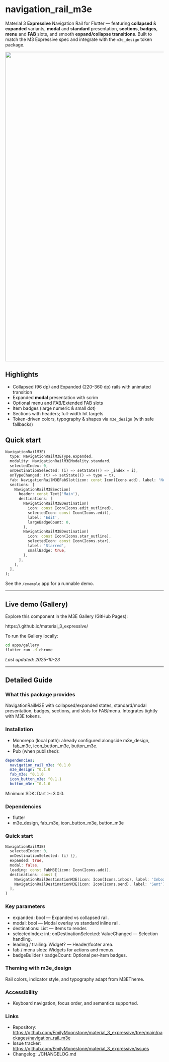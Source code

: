 # navigation_rail_m3e

Material 3 **Expressive** Navigation Rail for Flutter — featuring **collapsed** & **expanded** variants,
**modal** and **standard** presentation, **sections**, **badges**, **menu** and **FAB** slots, and smooth
**expand/collapse transitions**. Built to match the M3 Expressive spec and integrate with the `m3e_design`
token package.

<img src="https://raw.githubusercontent.com/EmilyMonestone/material_3_expressive/main/.github/images/nav_rail_m3e_cover.png" width="980"/>

## Highlights

- Collapsed (96 dp) and Expanded (220–360 dp) rails with animated transition
- Expanded **modal** presentation with scrim
- Optional menu and FAB/Extended FAB slots
- Item badges (large numeric & small dot)
- Sections with headers; full-width hit targets
- Token-driven colors, typography & shapes via `m3e_design` (with safe fallbacks)

## Quick start

```dart
NavigationRailM3E(
  type: NavigationRailM3EType.expanded,
  modality: NavigationRailM3EModality.standard,
  selectedIndex: 0,
  onDestinationSelected: (i) => setState(() => _index = i),
  onTypeChanged: (t) => setState(() => type = t),
  fab: NavigationRailM3EFabSlot(icon: const Icon(Icons.add), label: 'New', onPressed: () {}),
  sections: [
    NavigationRailM3ESection(
      header: const Text('Main'),
      destinations: [
        NavigationRailM3EDestination(
          icon: const Icon(Icons.edit_outlined),
          selectedIcon: const Icon(Icons.edit),
          label: 'Edit',
          largeBadgeCount: 0,
        ),
        NavigationRailM3EDestination(
          icon: const Icon(Icons.star_outline),
          selectedIcon: const Icon(Icons.star),
          label: 'Starred',
          smallBadge: true,
        ),
      ],
    ),
  ],
);
```

See the `/example` app for a runnable demo.

---

## Live demo (Gallery)

Explore this component in the M3E Gallery (GitHub Pages):

https://<your-github-username>.github.io/material_3_expressive/

To run the Gallery locally:

```sh
cd apps/gallery
flutter run -d chrome
```

_Last updated: 2025-10-23_


---

## Detailed Guide

### What this package provides
NavigationRailM3E with collapsed/expanded states, standard/modal presentation, badges, sections, and slots for FAB/menu. Integrates tightly with M3E tokens.

### Installation
- Monorepo (local path): already configured alongside m3e_design, fab_m3e, icon_button_m3e, button_m3e.
- Pub (when published):
```yaml
dependencies:
  navigation_rail_m3e: ^0.1.0
  m3e_design: ^0.1.0
  fab_m3e: ^0.1.0
  icon_button_m3e: ^0.1.1
  button_m3e: ^0.1.0
```

Minimum SDK: Dart >=3.0.0.

### Dependencies
- flutter
- m3e_design, fab_m3e, icon_button_m3e, button_m3e

### Quick start
```dart
NavigationRailM3E(
  selectedIndex: 0,
  onDestinationSelected: (i) {},
  expanded: true,
  modal: false,
  leading: const FabM3E(icon: Icon(Icons.add)),
  destinations: const [
    NavigationRailDestinationM3E(icon: Icon(Icons.inbox), label: 'Inbox'),
    NavigationRailDestinationM3E(icon: Icon(Icons.send), label: 'Sent'),
  ],
)
```

### Key parameters
- expanded: bool — Expanded vs collapsed rail.
- modal: bool — Modal overlay vs standard inline rail.
- destinations: List<NavigationRailDestinationM3E> — Items to render.
- selectedIndex: int; onDestinationSelected: ValueChanged<int> — Selection handling.
- leading / trailing: Widget? — Header/footer area.
- fab / menu slots: Widgets for actions and menus.
- badgeBuilder / badgeCount: Optional per-item badges.

### Theming with m3e_design
Rail colors, indicator style, and typography adapt from M3ETheme.

### Accessibility
- Keyboard navigation, focus order, and semantics supported.

### Links
- Repository: https://github.com/EmilyMoonstone/material_3_expressive/tree/main/packages/navigation_rail_m3e
- Issue tracker: https://github.com/EmilyMonestone/material_3_expressive/issues
- Changelog: ./CHANGELOG.md
